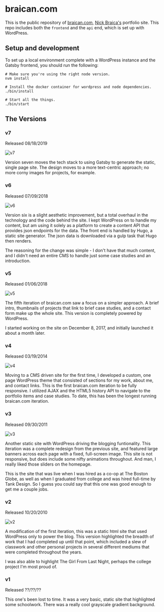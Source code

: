 # braican.com

This is the public repository of [braican.com](http://braican.com), [Nick Braica's](http://twitter.com/braican) portfolio site. This repo includes both the `frontend` and the `api` end, which is set up with WordPress.

## Setup and development

To set up a local environment complete with a WordPress instance and the Gatsby frontend, you should run the following:

```
# Make sure you're using the right node version.
nvm install

# Install the docker container for wordpress and node dependencies.
./bin/install

# Start all the things.
./bin/start
```

## The Versions

### v7

Released 08/18/2019

![v7](assets/braican.com-v7.png?raw=true)

Version seven moves the tech stack to using Gatsby to generate the static, single page site. The design moves to a more text-centric approach; no more corny images for projects, for example.

### v6

Released 07/09/2018

![v6](assets/braican.com-v6.2.3.png?raw=true)

Version six is a slight aesthetic improvement, but a total overhaul in the technology and the code behind the site. I kept WordPress on to handle my content, but am using it solely as a platform to create a content API that provides json endpoints for the data. The front end is handled by Hugo, a static site generator. The json data is downloaded via a gulp task that Hugo then renders.

The reasoning for the change was simple - I don't have that much content, and I didn't need an entire CMS to handle just some case studies and an introduction.

### v5

Released 01/06/2018

![v5](assets/braican.com-v5.jpg?raw=true)

The fifth iteration of braican.com saw a focus on a simpler approach. A brief intro, thumbnails of projects that link to brief case studies, and a contact form make up the whole site. This version is completely powered by WordPress.

I started working on the site on December 8, 2017, and initially launched it about a month later.

### v4

Released 03/19/2014

![v4](assets/braican.com-v4.jpg?raw=true)

Moving to a CMS driven site for the first time, I developed a custom, one page WordPress theme that consisted of sections for my work, about me, and contact links. This is the first braican.com iteration to be fully responsive. I utilized AJAX and the HTML5 history API to navigate to the portfolio items and case studies. To date, this has been the longest running braican.com iteration.

### v3

Released 09/30/2011

![v3](assets/braican.com-v3.jpg?raw=true)

Another static site with WordPress driving the blogging funtionality. This iteration was a complete redesign from the previous site, and featured large banners across each page with a fixed, full-screen image. This site is not responsive, but does include some nifty animations throughout. And man, I really liked those sliders on the homepage.

This is the site that was live when I was hired as a co-op at The Boston Globe, as well as when I graduated from college and was hired full-time by Tank Design. So I guess you could say that this one was good enough to get me a couple jobs.

### v2

Released 10/20/2010

![v2](assets/braican.com-v2.jpg?raw=true)

A modification of the first iteration, this was a static html site that used WordPress only to power the blog. This version highlighted the breadth of work that I had completed up until that point, which included a slew of classwork and other personal projects in several different mediums that were completed throughout the years.

I was also able to highlight The Girl From Last Night, perhaps the college project I'm most proud of.

### v1

Released ??/??/??

This one's been lost to time. It was a very basic, static site that highlighted some schoolwork. There was a really cool grayscale gradient background.
